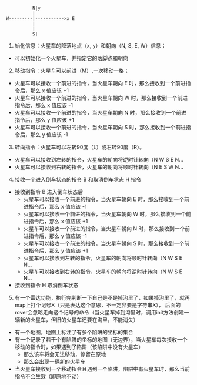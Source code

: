 ```

          N|y
          |
W---------|----------->x E
          |
          |
          S|
```

1. 始化信息：火星车的降落地点（x, y）和朝向（N, S, E, W）信息；
- 可以初始化一个火星车，并指定它的落脚点和朝向

2. 移动指令：火星车可以前进（M）,一次移动一格；
- 火星车可以接收一个前进的指令，当火星车朝向 E 时，那么接收到一个前进指令后，那么 x 值应该 +1
- 火星车可以接收一个前进的指令，当火星车朝向 W 时，那么接收到一个前进指令后，那么 x 值应该 -1
- 火星车可以接收一个前进的指令，当火星车朝向 N 时，那么接收到一个前进指令后，那么 y 值应该 +1
- 火星车可以接收一个前进的指令，当火星车朝向 S 时，那么接收到一个前进指令后，那么 y 值应该 -1

3. 转向指令：火星车可以左转90度（L）或右转90度（R）。
- 火星车可以接收到左转的指令，火星车的朝向将逆时针转向（N W S E N...
- 火星车可以接收到右转的指令，火星车的朝向将顺时针转向（N E S W N...

4. 接收一个进入倒车状态的指令 B 和取消倒车状态 H 指令
- 接收到指令 B 进入倒车状态后
    - 火星车可以接收一个前进的指令，当火星车朝向 E 时，那么接收到一个前进指令后，那么 x 值应该 -1
    - 火星车可以接收一个前进的指令，当火星车朝向 W 时，那么接收到一个前进指令后，那么 x 值应该 +1
    - 火星车可以接收一个前进的指令，当火星车朝向 N 时，那么接收到一个前进指令后，那么 y 值应该 -1
    - 火星车可以接收一个前进的指令，当火星车朝向 S 时，那么接收到一个前进指令后，那么 y 值应该 +1
    - 火星车可以接收到左转的指令，火星车的朝向将顺时针转向（N W S E N...
    - 火星车可以接收到右转的指令，火星车的朝向将逆时针转向（N W S E N...
- 接收到指令 H 取消倒车状态


5. 有一个雷达功能，执行完判断一下自己是不是掉沟里了，如果掉沟里了，就再map上打个记号X（只是表达这个意思，不一定非要是字符串X），
后面的rover会忽略走向这个记号的命令（当火星车掉到沟里时，调用init方法创建一辆新的火星车，但旧的火星车还要在沟里，不能消失）
- 有一个地图，地图上标注了有多个陷阱的坐标的集合
- 有一个记录了若干个有陷阱的坐标的地图（无边界），当火星车每次接收一个移动的指令时，如果遇到了陷阱（该陷阱中没有火星车）
    - 那么该车将会无法移动，停留在原地
    - 那么会出现一辆新的火星车
- 当火星车接收到一个移动指令且遇到一个陷阱，陷阱中有火星车时，那么当前指令不会生效（即原地不动）
